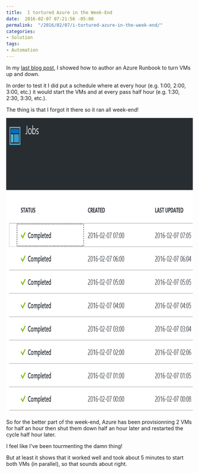 ```yaml
---
title:  I tortured Azure in the Week-End
date:  2016-02-07 07:21:56 -05:00
permalink:  "/2016/02/07/i-tortured-azure-in-the-week-end/"
categories:
- Solution
tags:
- Automation
---
```

<p>In my <a href="https://vincentlauzon.com/2016/02/05/shutting-down-vms-on-schedule-in-azure/">last blog post</a>, I showed how to author an Azure Runbook to turn VMs up and down.</p> <p>In order to test it I did put a schedule where at every hour (e.g. 1:00, 2:00, 3:00, etc.) it would start the VMs and at every pass half hour (e.g. 1:30, 2:30, 3:30, etc.).</p> <p>The thing is that I forgot it there so it ran all week-end!</p> <p><a href="assets/2016/2/i-tortured-azure-in-the-week-end/image4.png"><img title="image" style="border-top:0;border-right:0;background-image:none;border-bottom:0;padding-top:0;padding-left:0;border-left:0;display:inline;padding-right:0;" border="0" alt="image" src="assets/2016/2/i-tortured-azure-in-the-week-end/image_thumb4.png" width="836" height="794" /></a></p> <p>So for the better part of the week-end, Azure has been provisionning 2 VMs for half an hour then shut them down half an hour later and restarted the cycle half hour later.</p> <p>I feel like I’ve been tourmenting the damn thing!</p> <p>But at least it shows that it worked well and took about 5 minutes to start both VMs (in parallel), so that sounds about right.</p>